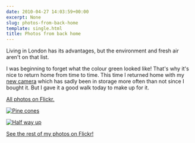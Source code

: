 ```yaml
---
date: 2010-04-27 14:03:59+00:00
excerpt: None
slug: photos-from-back-home
template: single.html
title: Photos from back home
---
```


Living in London has its advantages, but the environment and fresh air aren't on that list.

I was beginning to forget what the colour green looked like! That's why it's nice to return home from time to time. This time I returned home with my [new camera](/2010/02/14/olympus-e-p1/) which has sadly been in storage more often than not since I bought it. But I gave it a good walk today to make up for it.

[All photos on Flickr.](http://www.flickr.com/photos/dbushell/sets/72157623942969288/)

[![Pine cones](http://farm5.static.flickr.com/4008/4557209433_f3ffbf65a5.jpg)](http://www.flickr.com/photos/dbushell/4557209433/)

[![Half way up](http://farm4.static.flickr.com/3385/4557213545_a20906b0b5.jpg)](http://www.flickr.com/photos/dbushell/4557213545/)

[See the rest of my photos on Flickr!](http://www.flickr.com/photos/dbushell/sets/72157623942969288/)
